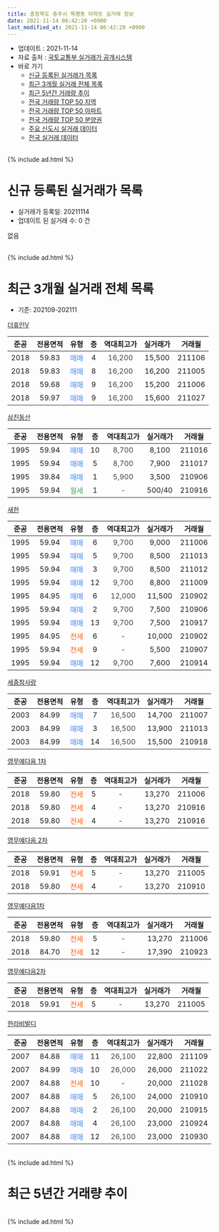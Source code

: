 ```yaml
---
title: 충청북도 충주시 목행동 아파트 실거래 정보
date: 2021-11-14 06:42:20 +0900
last_modified_at: 2021-11-14 06:42:20 +0900
---
```


* 업데이트 : 2021-11-14
* 자료 출처 : [국토교통부 실거래가 공개시스템](http://rt.molit.go.kr)
* 바로 가기
    * [신규 등록된 실거래가 목록](#신규-등록된-실거래가-목록)
    * [최근 3개월 실거래 전체 목록](#최근-3개월-실거래-전체-목록)
    * [최근 5년간 거래량 추이](#최근-5년간-거래량-추이)
    * [전국 거래량 TOP 50 지역](https://inasie.github.io/apt-trade-info/최근-3개월-전국에서-가장-거래가-많이-발생한-지역)
    * [전국 거래량 TOP 50 아파트](https://inasie.github.io/apt-trade-info/최근-3개월-전국에서-가장-거래가-많이-발생한-아파트)
    * [전국 거래량 TOP 50 분양권](https://inasie.github.io/apt-trade-info/최근-3개월-전국에서-가장-거래가-많이-발생한-분양권)
    * [주요 신도시 실거래 데이터](https://inasie.github.io/apt-trade-info/주요-신도시)
    * [전국 실거래 데이터](https://inasie.github.io/apt-trade-info/전국)
<br>
{% include ad.html %}
<br>

# 신규 등록된 실거래가 목록
* 실거래가 등록일: 20211114
* 업데이트 된 실거래 수: 0 건

없음

<br>
{% include ad.html %}
<br>

# 최근 3개월 실거래 전체 목록
* 기준: 202109-202111


[더휴인Ⅴ](https://search.naver.com/search.naver?query=%EC%B6%A9%EC%B2%AD%EB%B6%81%EB%8F%84+%EC%B6%A9%EC%A3%BC%EC%8B%9C+%EB%AA%A9%ED%96%89%EB%8F%99+%EB%8D%94%ED%9C%B4%EC%9D%B8%E2%85%A4)

|준공|전용면적|유형|층|역대최고가|실거래가|거래월|
|:---:|:---:|:---:|:---:|:---:|:---:|:---:|
|2018|59.83|<span style="color:#4285f3">매매</span>|4|<span style="color:#444444">16,200</span>|15,500|211106|
|2018|59.83|<span style="color:#4285f3">매매</span>|8|<span style="color:#444444">16,200</span>|16,200|211005|
|2018|59.68|<span style="color:#4285f3">매매</span>|9|<span style="color:#444444">16,200</span>|15,200|211006|
|2018|59.97|<span style="color:#4285f3">매매</span>|9|<span style="color:#444444">16,200</span>|15,600|211027|

[삼진동산](https://search.naver.com/search.naver?query=%EC%B6%A9%EC%B2%AD%EB%B6%81%EB%8F%84+%EC%B6%A9%EC%A3%BC%EC%8B%9C+%EB%AA%A9%ED%96%89%EB%8F%99+%EC%82%BC%EC%A7%84%EB%8F%99%EC%82%B0)

|준공|전용면적|유형|층|역대최고가|실거래가|거래월|
|:---:|:---:|:---:|:---:|:---:|:---:|:---:|
|1995|59.94|<span style="color:#4285f3">매매</span>|10|<span style="color:#444444">8,700</span>|8,100|211016|
|1995|59.94|<span style="color:#4285f3">매매</span>|5|<span style="color:#444444">8,700</span>|7,900|211017|
|1995|39.84|<span style="color:#4285f3">매매</span>|1|<span style="color:#444444">5,900</span>|3,500|210906|
|1995|59.94|<span style="color:#34a853">월세</span>|1|<span style="color:#444444">-</span>|500/40|210916|

[새한](https://search.naver.com/search.naver?query=%EC%B6%A9%EC%B2%AD%EB%B6%81%EB%8F%84+%EC%B6%A9%EC%A3%BC%EC%8B%9C+%EB%AA%A9%ED%96%89%EB%8F%99+%EC%83%88%ED%95%9C)

|준공|전용면적|유형|층|역대최고가|실거래가|거래월|
|:---:|:---:|:---:|:---:|:---:|:---:|:---:|
|1995|59.94|<span style="color:#4285f3">매매</span>|6|<span style="color:#444444">9,700</span>|9,000|211006|
|1995|59.94|<span style="color:#4285f3">매매</span>|5|<span style="color:#444444">9,700</span>|8,500|211013|
|1995|59.94|<span style="color:#4285f3">매매</span>|3|<span style="color:#444444">9,700</span>|8,500|211012|
|1995|59.94|<span style="color:#4285f3">매매</span>|12|<span style="color:#444444">9,700</span>|8,800|211009|
|1995|84.95|<span style="color:#4285f3">매매</span>|6|<span style="color:#444444">12,000</span>|11,500|210902|
|1995|59.94|<span style="color:#4285f3">매매</span>|2|<span style="color:#444444">9,700</span>|7,500|210906|
|1995|59.94|<span style="color:#4285f3">매매</span>|13|<span style="color:#444444">9,700</span>|7,500|210917|
|1995|84.95|<span style="color:#ff5a00">전세</span>|6|<span style="color:#444444">-</span>|10,000|210902|
|1995|59.94|<span style="color:#ff5a00">전세</span>|9|<span style="color:#444444">-</span>|5,500|210907|
|1995|59.94|<span style="color:#4285f3">매매</span>|12|<span style="color:#444444">9,700</span>|7,600|210914|

[세중참사랑](https://search.naver.com/search.naver?query=%EC%B6%A9%EC%B2%AD%EB%B6%81%EB%8F%84+%EC%B6%A9%EC%A3%BC%EC%8B%9C+%EB%AA%A9%ED%96%89%EB%8F%99+%EC%84%B8%EC%A4%91%EC%B0%B8%EC%82%AC%EB%9E%91)

|준공|전용면적|유형|층|역대최고가|실거래가|거래월|
|:---:|:---:|:---:|:---:|:---:|:---:|:---:|
|2003|84.99|<span style="color:#4285f3">매매</span>|7|<span style="color:#444444">16,500</span>|14,700|211007|
|2003|84.99|<span style="color:#4285f3">매매</span>|3|<span style="color:#444444">16,500</span>|13,900|211013|
|2003|84.99|<span style="color:#4285f3">매매</span>|14|<span style="color:#444444">16,500</span>|15,500|210918|

[영무예다음 1차](https://search.naver.com/search.naver?query=%EC%B6%A9%EC%B2%AD%EB%B6%81%EB%8F%84+%EC%B6%A9%EC%A3%BC%EC%8B%9C+%EB%AA%A9%ED%96%89%EB%8F%99+%EC%98%81%EB%AC%B4%EC%98%88%EB%8B%A4%EC%9D%8C+1%EC%B0%A8)

|준공|전용면적|유형|층|역대최고가|실거래가|거래월|
|:---:|:---:|:---:|:---:|:---:|:---:|:---:|
|2018|59.80|<span style="color:#ff5a00">전세</span>|5|<span style="color:#444444">-</span>|13,270|211006|
|2018|59.80|<span style="color:#ff5a00">전세</span>|4|<span style="color:#444444">-</span>|13,270|210916|
|2018|59.80|<span style="color:#ff5a00">전세</span>|4|<span style="color:#444444">-</span>|13,270|210916|

[영무예다음 2차](https://search.naver.com/search.naver?query=%EC%B6%A9%EC%B2%AD%EB%B6%81%EB%8F%84+%EC%B6%A9%EC%A3%BC%EC%8B%9C+%EB%AA%A9%ED%96%89%EB%8F%99+%EC%98%81%EB%AC%B4%EC%98%88%EB%8B%A4%EC%9D%8C+2%EC%B0%A8)

|준공|전용면적|유형|층|역대최고가|실거래가|거래월|
|:---:|:---:|:---:|:---:|:---:|:---:|:---:|
|2018|59.91|<span style="color:#ff5a00">전세</span>|5|<span style="color:#444444">-</span>|13,270|211005|
|2018|59.80|<span style="color:#ff5a00">전세</span>|4|<span style="color:#444444">-</span>|13,270|210910|

[영무예다음1차](https://search.naver.com/search.naver?query=%EC%B6%A9%EC%B2%AD%EB%B6%81%EB%8F%84+%EC%B6%A9%EC%A3%BC%EC%8B%9C+%EB%AA%A9%ED%96%89%EB%8F%99+%EC%98%81%EB%AC%B4%EC%98%88%EB%8B%A4%EC%9D%8C1%EC%B0%A8)

|준공|전용면적|유형|층|역대최고가|실거래가|거래월|
|:---:|:---:|:---:|:---:|:---:|:---:|:---:|
|2018|59.80|<span style="color:#ff5a00">전세</span>|5|<span style="color:#444444">-</span>|13,270|211006|
|2018|84.70|<span style="color:#ff5a00">전세</span>|12|<span style="color:#444444">-</span>|17,390|210923|

[영무예다음2차](https://search.naver.com/search.naver?query=%EC%B6%A9%EC%B2%AD%EB%B6%81%EB%8F%84+%EC%B6%A9%EC%A3%BC%EC%8B%9C+%EB%AA%A9%ED%96%89%EB%8F%99+%EC%98%81%EB%AC%B4%EC%98%88%EB%8B%A4%EC%9D%8C2%EC%B0%A8)

|준공|전용면적|유형|층|역대최고가|실거래가|거래월|
|:---:|:---:|:---:|:---:|:---:|:---:|:---:|
|2018|59.91|<span style="color:#ff5a00">전세</span>|5|<span style="color:#444444">-</span>|13,270|211005|

[한라비발디](https://search.naver.com/search.naver?query=%EC%B6%A9%EC%B2%AD%EB%B6%81%EB%8F%84+%EC%B6%A9%EC%A3%BC%EC%8B%9C+%EB%AA%A9%ED%96%89%EB%8F%99+%ED%95%9C%EB%9D%BC%EB%B9%84%EB%B0%9C%EB%94%94)

|준공|전용면적|유형|층|역대최고가|실거래가|거래월|
|:---:|:---:|:---:|:---:|:---:|:---:|:---:|
|2007|84.88|<span style="color:#4285f3">매매</span>|11|<span style="color:#444444">26,100</span>|22,800|211109|
|2007|84.99|<span style="color:#4285f3">매매</span>|10|<span style="color:#444444">26,000</span>|26,000|211022|
|2007|84.88|<span style="color:#ff5a00">전세</span>|10|<span style="color:#444444">-</span>|20,000|211028|
|2007|84.88|<span style="color:#4285f3">매매</span>|5|<span style="color:#444444">26,100</span>|24,000|210910|
|2007|84.88|<span style="color:#4285f3">매매</span>|2|<span style="color:#444444">26,100</span>|20,000|210915|
|2007|84.88|<span style="color:#4285f3">매매</span>|4|<span style="color:#444444">26,100</span>|23,000|210924|
|2007|84.88|<span style="color:#4285f3">매매</span>|12|<span style="color:#444444">26,100</span>|23,000|210930|


<br>
{% include ad.html %}
<br>

# 최근 5년간 거래량 추이


<div style="width:100%;">
    <canvas id="deal_progress" height="200"></canvas>
</div>

<script>
new Chart(document.getElementById("deal_progress"), {
    type: 'line',
    data: {
        labels: ['201611','201612','201701','201702','201703','201704','201705','201706','201707','201708','201709','201710','201711','201712','201801','201802','201803','201804','201805','201806','201807','201808','201809','201810','201811','201812','201901','201902','201903','201904','201905','201906','201907','201908','201909','201910','201911','201912','202001','202002','202003','202004','202005','202006','202007','202008','202009','202010','202011','202012','202101','202102','202103','202104','202105','202106','202107','202108','202109','202110','202111'],
        datasets: [{
            label: '매매',
            pointRadius: 1,
            data: [7, 7, 11, 11, 6, 7, 9, 8, 4, 5, 10, 5, 14, 4, 3, 7, 10, 2, 3, 3, 6, 7, 3, 7, 5, 1, 5, 3, 13, 10, 6, 4, 11, 11, 8, 7, 7, 8, 6, 12, 11, 12, 10, 8, 7, 11, 5, 16, 21, 12, 9, 13, 14, 18, 20, 16, 10, 16, 10, 12, 2],
            borderColor: "rgba(255, 201, 14, 1)",
            backgroundColor: "rgba(255, 201, 14, 0.5)",
            fill: false,
            lineTension: 0
        },{
            label: '전월세',
            pointRadius: 1,
            data: [5, 3, 3, 11, 5, 7, 6, 1, 4, 3, 3, 0, 7, 5, 4, 4, 5, 4, 3, 4, 0, 5, 6, 4, 3, 3, 5, 5, 6, 5, 1, 8, 6, 9, 3, 4, 6, 4, 5, 8, 11, 7, 7, 3, 4, 10, 7, 139, 15, 15, 15, 8, 3, 6, 5, 4, 3, 5, 7, 5, 0],
            borderColor: "rgba(0, 141, 185, 1)",
            backgroundColor: "rgba(0, 141, 185, 0.5)",
            fill: false,
            lineTension: 0
        }
        ]
    },
    options: {
        responsive: true,
        title: {
            display: false
        },
        tooltips: {
            mode: 'index',
            intersect: false
        },
        hover: {
            mode: 'nearest',
            intersect: true
        },
        scales: {
            xAxes: [{
                display: true,
                scaleLabel: {
                    display: true,
                    labelString: '년/월'
                }
            }],
            yAxes: [{
                display: true,
                ticks: {
                    suggestedMin: 0,
                },
                scaleLabel: {
                    display: true,
                    labelString: '실거래 수'
                }
            }]
        }
    }
});

</script>


<br>
{% include ad.html %}
<br>

